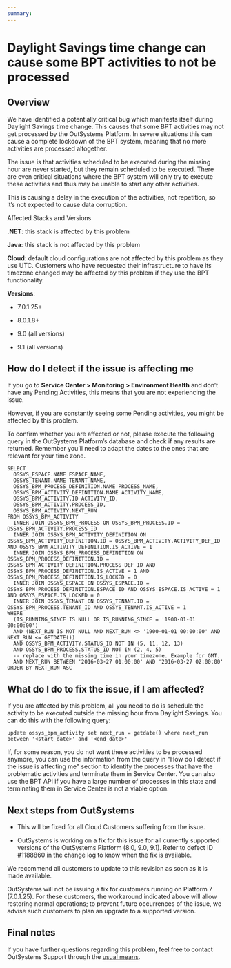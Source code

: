 ```yaml
---
summary:
---
```


# Daylight Savings time change can cause some BPT activities to not be processed

## Overview

We have identified a potentially critical bug which manifests itself during Daylight Savings time change. This causes that some BPT activities may not get processed by the OutSystems Platform. In severe situations this can cause a complete lockdown of the BPT system, meaning that no more activities are processed altogether.

The issue is that activities scheduled to be executed during the missing hour are never started, but they remain scheduled to be executed. There are even critical situations where the BPT system will only try to execute these activities and thus may be unable to start any other activities.

This is causing a delay in the execution of the activities, not repetition, so it’s not expected to cause data corruption.

Affected Stacks and Versions

**.NET**: this stack is affected by this problem

**Java**: this stack is not affected by this problem

**Cloud**: default cloud configurations are not affected by this problem as they use UTC. Customers who have requested their infrastructure to have its timezone changed may be affected by this problem if they use the BPT functionality.

**Versions**:

* 7.0.1.25+

* 8.0.1.8+

* 9.0 (all versions)

* 9.1 (all versions)

## How do I detect if the issue is affecting me

If you go to **Service Center > Monitoring > Environment Health** and don’t have any Pending Activities, this means that you are not experiencing the issue.

However, if you are constantly seeing some Pending activities, you might be affected by this problem.

To confirm whether you are affected or not, please execute the following query in the OutSystems Platform’s database and check if any results are returned. Remember you’ll need to adapt the dates to the ones that are relevant for your time zone.

```
SELECT
  OSSYS_ESPACE.NAME ESPACE_NAME,
  OSSYS_TENANT.NAME TENANT_NAME,
  OSSYS_BPM_PROCESS_DEFINITION.NAME PROCESS_NAME,
  OSSYS_BPM_ACTIVITY_DEFINITION.NAME ACTIVITY_NAME,
  OSSYS_BPM_ACTIVITY.ID ACTIVITY_ID,
  OSSYS_BPM_ACTIVITY.PROCESS_ID,
  OSSYS_BPM_ACTIVITY.NEXT_RUN
FROM OSSYS_BPM_ACTIVITY
  INNER JOIN OSSYS_BPM_PROCESS ON OSSYS_BPM_PROCESS.ID = OSSYS_BPM_ACTIVITY.PROCESS_ID
  INNER JOIN OSSYS_BPM_ACTIVITY_DEFINITION ON OSSYS_BPM_ACTIVITY_DEFINITION.ID = OSSYS_BPM_ACTIVITY.ACTIVITY_DEF_ID AND OSSYS_BPM_ACTIVITY_DEFINITION.IS_ACTIVE = 1
  INNER JOIN OSSYS_BPM_PROCESS_DEFINITION ON OSSYS_BPM_PROCESS_DEFINITION.ID = OSSYS_BPM_ACTIVITY_DEFINITION.PROCESS_DEF_ID AND OSSYS_BPM_PROCESS_DEFINITION.IS_ACTIVE = 1 AND OSSYS_BPM_PROCESS_DEFINITION.IS_LOCKED = 0
  INNER JOIN OSSYS_ESPACE ON OSSYS_ESPACE.ID = OSSYS_BPM_PROCESS_DEFINITION.ESPACE_ID AND OSSYS_ESPACE.IS_ACTIVE = 1 AND OSSYS_ESPACE.IS_LOCKED = 0
  INNER JOIN OSSYS_TENANT ON OSSYS_TENANT.ID = OSSYS_BPM_PROCESS.TENANT_ID AND OSSYS_TENANT.IS_ACTIVE = 1
WHERE
  (IS_RUNNING_SINCE IS NULL OR IS_RUNNING_SINCE = '1900-01-01 00:00:00')
  AND (NEXT_RUN IS NOT NULL AND NEXT_RUN <> '1900-01-01 00:00:00' AND NEXT_RUN <= GETDATE())
  AND OSSYS_BPM_ACTIVITY.STATUS_ID NOT IN (5, 11, 12, 13)
  AND OSSYS_BPM_PROCESS.STATUS_ID NOT IN (2, 4, 5)
  -- replace with the missing time in your timezone. Example for GMT.
  AND NEXT_RUN BETWEEN '2016-03-27 01:00:00' AND '2016-03-27 02:00:00'
ORDER BY NEXT_RUN ASC
```


## What do I do to fix the issue, if I am affected?

If you are affected by this problem, all you need to do is schedule the activity to be executed outside the missing hour from Daylight Savings. You can do this with the following query:

`update ossys_bpm_activity set next_run = getdate() where next_run between '<start_date>' and '<end_date>'`



If, for some reason, you do not want these activities to be processed anymore, you can use the information from the query in "How do I detect if the issue is affecting me" section to identify the processes that have the problematic activities and terminate them in Service Center. You can also use the BPT API if you have a large number of processes in this state and terminating them in Service Center is not a viable option.

## Next steps from OutSystems

* This will be fixed for all Cloud Customers suffering from the issue.

* OutSystems is working on a fix for this issue for all currently supported versions of the OutSystems Platform (8.0, 9.0, 9.1).
Refer to defect ID #1188860 in the change log to know when the fix is available.

We recommend all customers to update to this revision as soon as it is made available.

OutSystems will not be issuing a fix for customers running on Platform 7 (7.0.1.25). For these customers, the workaround indicated above will allow restoring normal operations; to prevent future occurrences of the issue, we advise such customers to plan an upgrade to a supported version.

## Final notes

If you have further questions regarding this problem, feel free to contact OutSystems Support through the [usual means](https://success.outsystems.com/Support/Enterprise_Customers/OutSystems_Support/01_Contact_OutSystems_technical_support).

